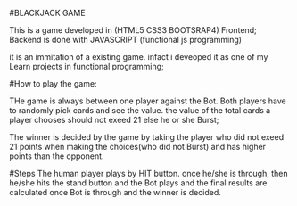 #BLACKJACK GAME

This is a game developed in (HTML5 CSS3 BOOTSRAP4) Frontend; Backend is done with JAVASCRIPT (functional js programming)

it is an immitation of a existing game. infact i deveoped it as one of my Learn projects in functional programming;

#How to play the game:

THe game is always between one player against the Bot.
Both players have to randomly pick cards and see the value. the value of the total cards a player chooses should not exeed 21 else he or she Burst;

The winner is decided by the game by taking the player who did not exeed 21 points when making the choices(who did not Burst) and has higher points than the opponent.

#Steps
The human player plays by HIT button. once he/she is through, then he/she hits the stand button and the Bot plays and the final results are calculated once Bot is through and the winner is decided. 
